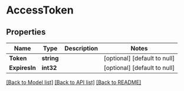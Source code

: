 # AccessToken

## Properties
Name | Type | Description | Notes
------------ | ------------- | ------------- | -------------
**Token** | **string** |  | [optional] [default to null]
**ExpiresIn** | **int32** |  | [optional] [default to null]

[[Back to Model list]](../README.md#documentation-for-models) [[Back to API list]](../README.md#documentation-for-api-endpoints) [[Back to README]](../README.md)



